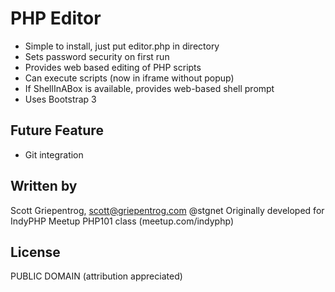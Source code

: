 PHP Editor
===
* Simple to install, just put editor.php in directory
* Sets password security on first run
* Provides web based editing of PHP scripts
* Can execute scripts (now in iframe without popup)
* If ShellInABox is available, provides web-based shell prompt
* Uses Bootstrap 3

Future Feature
---
* Git integration

Written by
---
Scott Griepentrog, scott@griepentrog.com @stgnet
Originally developed for IndyPHP Meetup PHP101 class (meetup.com/indyphp)

License
---
PUBLIC DOMAIN (attribution appreciated)
